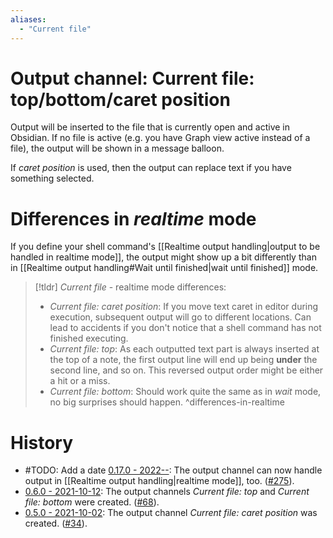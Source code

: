 ```yaml
---
aliases:
  - "Current file"
---
```

# Output channel: Current file: top/bottom/caret position
Output will be inserted to the file that is currently open and active in Obsidian. If no file is active (e.g. you have Graph view active instead of a file), the output will be shown in a message balloon.
 
If *caret position* is used, then the output can replace text if you have something selected.

# Differences in *realtime* mode  
  
If you define your shell command's [[Realtime output handling|output to be handled in realtime mode]], the output might show up a bit differently than in [[Realtime output handling#Wait until finished|wait until finished]] mode.  
  
> [!tldr] _Current file_ - realtime mode differences:
> - *Current file: caret position*: If you move text caret in editor during execution, subsequent output will go to different locations. Can lead to accidents if you don't notice that a shell command has not finished executing.
> - *Current file: top*: As each outputted text part is always inserted at the top of a note, the first output line will end up being **under** the second line, and so on. This reversed output order might be either a hit or a miss.
> - *Current file: bottom*: Should work quite the same as in *wait* mode, no big surprises should happen.
> ^differences-in-realtime

# History
- #TODO: Add a date [0.17.0 - 2022--](https://github.com/Taitava/obsidian-shellcommands/blob/main/CHANGELOG.md#00---2022--): The output channel can now handle output in [[Realtime output handling|realtime mode]], too. ([#275](https://github.com/Taitava/obsidian-shellcommands/issues/275)).
- [0.6.0 - 2021-10-12](https://github.com/Taitava/obsidian-shellcommands/blob/main/CHANGELOG.md#060---2021-10-12): The output channels *Current file: top* and *Current file: bottom* were created. ([#68](https://github.com/Taitava/obsidian-shellcommands/issues/68)).
- [0.5.0 - 2021-10-02](https://github.com/Taitava/obsidian-shellcommands/blob/main/CHANGELOG.md#050---2021-10-02): The output channel *Current file: caret position* was created. ([#34](https://github.com/Taitava/obsidian-shellcommands/issues/34)).